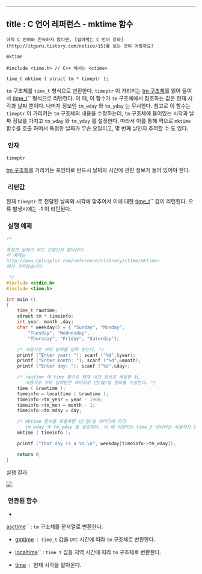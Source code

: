 ----------------
title : C 언어 레퍼런스 - mktime 함수
--------------



```warning
아직 C 언어와 친숙하지 않다면, [씹어먹는 C 언어 강좌](http://itguru.tistory.com/notice/15)를 보는 것이 어떻까요?

```

`mktime`



```info
#include <time.h> // C++ 에서는 <ctime>

time_t mktime ( struct tm * timeptr );

```

`tm` 구조체를 `time_t` 형식으로 변환한다.
`timeptr` 이 가리키는 [ tm 구조체](http://itguru.tistory.com/109)를 읽어 들여서 [time_t](http://itguru.tistory.com/113)`` 형식으로 리턴한다. 이 때, 이 함수가 `tm` 구조체에서 참조하는 값은 현재 시각과 날짜 뿐이다. 나머지 정보인 `tm_wday` 와 `tm_yday` 는 무시한다. 참고로 이 함수는 `timeptr` 이 가리키는 `tm` 구조체의 내용을 수정하는데, `tm` 구조체에 들어있는 시각과 날짜 정보를 가지고 `tm_wday` 와 `tm_yday` 를 설정한다. 따라서 이를 통해 역으로 `mktime` 함수를 호출 하여서 특정한 날짜가 무슨 요일이고, 몇 번째 날인지 추적할 수 도 있다.



###  인자




`timeptr`

 [tm 구조체](http://itguru.tistory.com/109)를 가리키는 포인터로 반드시 날짜와 시간에 관한 정보가 들어 있어야 한다.



###  리턴값





현재 `timeptr` 로 전달된 날짜와 시각에 맞추어서 이에 대한 [time_t](http://itguru.tistory.com/113)`` 값이 리턴된다. 오류 발생시에는 -1 이 리턴된다.



###  실행 예제



```cpp
/*

특정한 날짜가 무슨 요일인지 알아온다.
이 예제는
http://www.cplusplus.com/reference/clibrary/ctime/mktime/
에서 가져왔습니다.

 */
#include <stdio.h>
#include <time.h>

int main ()
{
    time_t rawtime;
    struct tm * timeinfo;
    int year, month ,day;
    char * weekday[] = { "Sunday", "Monday",
        "Tuesday", "Wednesday",
        "Thursday", "Friday", "Saturday"};

    /* 사용자로 부터 날짜를 입력 받는다. */
    printf ("Enter year: "); scanf ("%d",&year);
    printf ("Enter month: "); scanf ("%d",&month);
    printf ("Enter day: "); scanf ("%d",&day);

    /* rawtime 에 time 함수로 현재 시간 정보로 세팅한 뒤,
       사용자로 부터 입력받은 데이터로 년/월/일 정보를 수정한다. */
    time ( &rawtime );
    timeinfo = localtime ( &rawtime );
    timeinfo->tm_year = year - 1900;
    timeinfo->tm_mon = month - 1;
    timeinfo->tm_mday = day;

    /* mktime 함수를 호출하면 년/월/일 데이터에 따라
       tm_wday 와 tm_yday 를 설정한다. 이 때 리턴되는 time_t 데이터는 사용하지 않는다.*/
    mktime ( timeinfo );

    printf ("That day is a %s.\n", weekday[timeinfo->tm_wday]);

    return 0;
}

```

실행 결과


![](http://img1.daumcdn.net/thumb/R1920x0/?fname=http%3A%2F%2Fcfile29.uf.tistory.com%2Fimage%2F2053CC544D1607BD2BED84)





###  연관된 함수


* 
 [asctime](http://itguru.tistory.com/116)`` : `tm` 구조체를 문자열로 변환한다.



*  [gmtime](http://itguru.tistory.com/119)  :  `time_t` 값을 `UTC` 시간에 따라 `tm` 구조체로 변환한다.



*  [localtime](http://itguru.tistory.com/120)`` :
`time_t` 값을 지역 시간에 따라 `tm` 구조체로 변환한다.

*  [time](http://itguru.tistory.com/114)  :  현재 시각을 알아온다.







